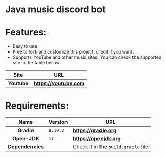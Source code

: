 # Java music discord bot

# **Features:**
* Easy to use
* Free to fork and customize this project, credit if you want.
* Supports YouTube and other music sites. You can check the supported site in the table bellow

|    Site     | URL                     |
|:-----------:|-------------------------|
| **Youtube** | **https://youtube.com** |

# **Requirements:**
|       Name       | Version  | URL                                 |
|:----------------:|----------|-------------------------------------|
|    **Gradle**    | `8.10.2` | **https://gradle.org**              |
|   **Open-JDK**   | `17`     | **https://openjdk.org**             |
| **Dependencies** |          | Check it in the `build.gradle` file |
